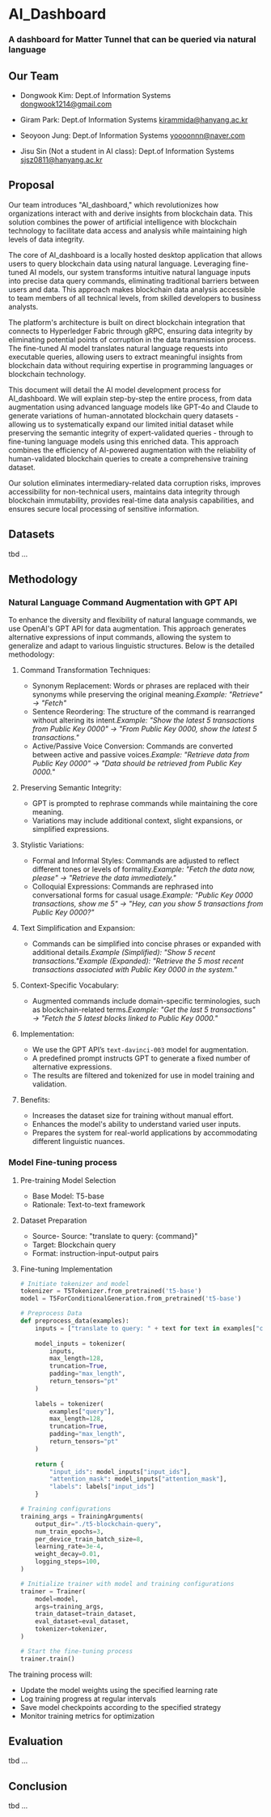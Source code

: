 # AI_Dashboard

### A dashboard for Matter Tunnel that can be queried via natural language

## Our Team

- Dongwook Kim: Dept.of Information Systems dongwook1214@gmail.com
- Giram Park: Dept.of Information Systems kirammida@hanyang.ac.kr
- Seoyoon Jung: Dept.of Information Systems yoooonnn@naver.com

- Jisu Sin (Not a student in AI class): Dept.of Information Systems sjsz0811@hanyang.ac.kr

## Proposal

Our team introduces "AI_dashboard," which revolutionizes how organizations interact with and derive insights from blockchain data. This solution combines the power of artificial intelligence with blockchain technology to facilitate data access and analysis while maintaining high levels of data integrity.

The core of AI_dashboard is a locally hosted desktop application that allows users to query blockchain data using natural language. Leveraging fine-tuned AI models, our system transforms intuitive natural language inputs into precise data query commands, eliminating traditional barriers between users and data. This approach makes blockchain data analysis accessible to team members of all technical levels, from skilled developers to business analysts.

The platform's architecture is built on direct blockchain integration that connects to Hyperledger Fabric through gRPC, ensuring data integrity by eliminating potential points of corruption in the data transmission process. The fine-tuned AI model translates natural language requests into executable queries, allowing users to extract meaningful insights from blockchain data without requiring expertise in programming languages or blockchain technology.

This document will detail the AI model development process for AI_dashboard. We will explain step-by-step the entire process, from data augmentation using advanced language models like GPT-4o and Claude to generate variations of human-annotated blockchain query datasets - allowing us to systematically expand our limited initial dataset while preserving the semantic integrity of expert-validated queries - through to fine-tuning language models using this enriched data. This approach combines the efficiency of AI-powered augmentation with the reliability of human-validated blockchain queries to create a comprehensive training dataset.

Our solution eliminates intermediary-related data corruption risks, improves accessibility for non-technical users, maintains data integrity through blockchain immutability, provides real-time data analysis capabilities, and ensures secure local processing of sensitive information.

## Datasets

tbd ...

## Methodology
### Natural Language Command Augmentation with GPT API

To enhance the diversity and flexibility of natural language commands, we use OpenAI's GPT API for data augmentation. This approach generates alternative expressions of input commands, allowing the system to generalize and adapt to various linguistic structures. Below is the detailed methodology:

1. Command Transformation Techniques:
    - Synonym Replacement: Words or phrases are replaced with their synonyms while preserving the original meaning.*Example: "Retrieve" → "Fetch"*
    - Sentence Reordering: The structure of the command is rearranged without altering its intent.*Example: "Show the latest 5 transactions from Public Key 0000" → "From Public Key 0000, show the latest 5 transactions."*
    - Active/Passive Voice Conversion: Commands are converted between active and passive voices.*Example: "Retrieve data from Public Key 0000" → "Data should be retrieved from Public Key 0000."*

2. Preserving Semantic Integrity:
    - GPT is prompted to rephrase commands while maintaining the core meaning.
    - Variations may include additional context, slight expansions, or simplified expressions.

3. Stylistic Variations:
    - Formal and Informal Styles: Commands are adjusted to reflect different tones or levels of formality.*Example: "Fetch the data now, please" → "Retrieve the data immediately."*
    - Colloquial Expressions: Commands are rephrased into conversational forms for casual usage.*Example: "Public Key 0000 transactions, show me 5" → "Hey, can you show 5 transactions from Public Key 0000?"*

4. Text Simplification and Expansion:
    - Commands can be simplified into concise phrases or expanded with additional details.*Example (Simplified): "Show 5 recent transactions."Example (Expanded): "Retrieve the 5 most recent transactions associated with Public Key 0000 in the system."*

5. Context-Specific Vocabulary:
    - Augmented commands include domain-specific terminologies, such as blockchain-related terms.*Example: "Get the last 5 transactions" → "Fetch the 5 latest blocks linked to Public Key 0000."*

6. Implementation:
    - We use the GPT API’s `text-davinci-003` model for augmentation.
    - A predefined prompt instructs GPT to generate a fixed number of alternative expressions.
    - The results are filtered and tokenized for use in model training and validation.

7. Benefits:
    - Increases the dataset size for training without manual effort.
    - Enhances the model's ability to understand varied user inputs.
    - Prepares the system for real-world applications by accommodating different linguistic nuances.

### Model Fine-tuning process

1. Pre-training Model Selection
    - Base Model: T5-base
    - Rationale: Text-to-text framework 

2. Dataset Preparation
    - Source- Source: "translate to query: {command}"
    - Target: Blockchain query
    - Format: instruction-input-output pairs    

3. Fine-tuning Implementation
    ```python
    # Initiate tokenizer and model
    tokenizer = T5Tokenizer.from_pretrained('t5-base')
    model = T5ForConditionalGeneration.from_pretrained('t5-base')

    # Preprocess Data
    def preprocess_data(examples):
        inputs = ["translate to query: " + text for text in examples["command"]]
        
        model_inputs = tokenizer(
            inputs,
            max_length=128,
            truncation=True,
            padding="max_length",
            return_tensors="pt"
        )
        
        labels = tokenizer(
            examples["query"],
            max_length=128,
            truncation=True,
            padding="max_length",
            return_tensors="pt"
        )
        
        return {
            "input_ids": model_inputs["input_ids"],
            "attention_mask": model_inputs["attention_mask"],
            "labels": labels["input_ids"]
        }

    # Training configurations
    training_args = TrainingArguments(
        output_dir="./t5-blockchain-query",
        num_train_epochs=3,
        per_device_train_batch_size=8,
        learning_rate=3e-4,
        weight_decay=0.01,
        logging_steps=100,
    )

    # Initialize trainer with model and training configurations
    trainer = Trainer(
        model=model,                
        args=training_args,         
        train_dataset=train_dataset,
        eval_dataset=eval_dataset, 
        tokenizer=tokenizer,
    )

    # Start the fine-tuning process
    trainer.train()
    ```

The training process will:
- Update the model weights using the specified learning rate
- Log training progress at regular intervals
- Save model checkpoints according to the specified strategy
- Monitor training metrics for optimization

## Evaluation

tbd ...

## Conclusion

tbd ...
